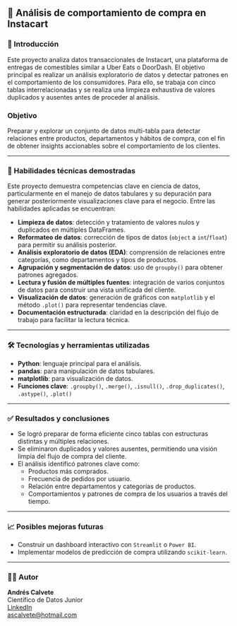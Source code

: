 ## 🛒 Análisis de comportamiento de compra en Instacart

### 📌 Introducción

Este proyecto analiza datos transaccionales de Instacart, una plataforma de entregas de comestibles similar a Uber Eats o DoorDash. El objetivo principal es realizar un análisis exploratorio de datos y detectar patrones en el comportamiento de los consumidores. Para ello, se trabaja con cinco tablas interrelacionadas y se realiza una limpieza exhaustiva de valores duplicados y ausentes antes de proceder al análisis.

### Objetivo

Preparar y explorar un conjunto de datos multi-tabla para detectar relaciones entre productos, departamentos y hábitos de compra, con el fin de obtener insights accionables sobre el comportamiento de los clientes.

---

### 🧠 Habilidades técnicas demostradas

Este proyecto demuestra competencias clave en ciencia de datos, particularmente en el manejo de datos tabulares y su depuración para generar posteriormente visualizaciones clave para el negocio. Entre las habilidades aplicadas se encuentran:

- **Limpieza de datos**: detección y tratamiento de valores nulos y duplicados en múltiples DataFrames.
- **Reformateo de datos**: corrección de tipos de datos (`object` a `int`/`float`) para permitir su análisis posterior.
- **Análisis exploratorio de datos (EDA)**: comprensión de relaciones entre categorías, como departamentos y tipos de productos.
- **Agrupación y segmentación de datos**: uso de `groupby()` para obtener patrones agregados.
- **Lectura y fusión de múltiples fuentes**: integración de varios conjuntos de datos para construir una vista unificada del cliente.
- **Visualización de datos**: generación de gráficos con `matplotlib` y el método `.plot()` para representar tendencias clave.
- **Documentación estructurada**: claridad en la descripción del flujo de trabajo para facilitar la lectura técnica.

---

### 🛠️ Tecnologías y herramientas utilizadas

- **Python**: lenguaje principal para el análisis.
- **pandas**: para manipulación de datos tabulares.
- **matplotlib**: para visualización de datos.
- **Funciones clave**: `.groupby()`, `.merge()`, `.isnull()`, `.drop_duplicates()`, `.astype()`, `.plot()`

---

### ✅ Resultados y conclusiones

- Se logró preparar de forma eficiente cinco tablas con estructuras distintas y múltiples relaciones.
- Se eliminaron duplicados y valores ausentes, permitiendo una visión limpia del flujo de compra del cliente.
- El análisis identificó patrones clave como:
  - Productos más comprados.
  - Frecuencia de pedidos por usuario.
  - Relación entre departamentos y categorías de productos.
  - Comportamientos y patrones de compra de los usuarios a través del tiempo.

---

### 📈 Posibles mejoras futuras

- Construir un dashboard interactivo con `Streamlit` o `Power BI`.
- Implementar modelos de predicción de compra utilizando `scikit-learn`.

---

### 👨‍💻 Autor

**Andrés Calvete**  
Científico de Datos Junior  
[LinkedIn](https://www.linkedin.com/in/andrescalvete/)  
ascalvete@hotmail.com
